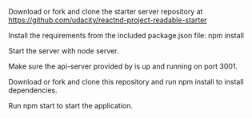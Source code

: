 

Download or fork and clone the starter server repository at https://github.com/udacity/reactnd-project-readable-starter

Install the requirements from the included package.json file: npm install

Start the server with node server.

Make sure the api-server provided by is up and running on port 3001.

Download or fork  and clone this repository and run npm install to install dependencies.

Run npm start to start the application.
